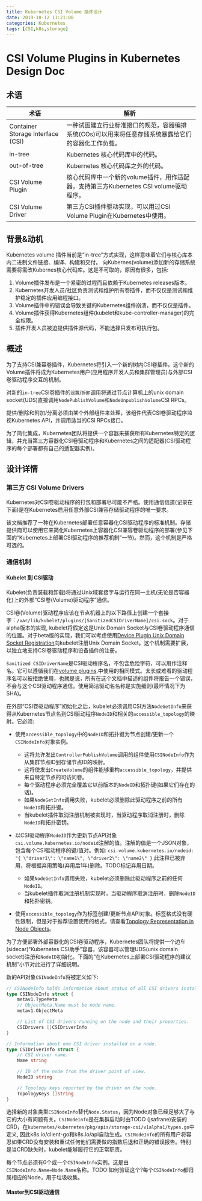 ```yaml
---
title: Kubernetes CSI Volume 插件设计
date: 2019-10-12 11:21:08
categories: Kubernetes
tags: [CSI,k8s,storage]
---
```


# CSI Volume Plugins in Kubernetes Design Doc

## 术语

术语 | 解析
---|---
Container Storage Interface (CSI) | 一种试图建立行业标准接口的规范，容器编排系统(COs)可以用来将任意存储系统暴露给它们的容器化工作负载。
in-tree | Kubernetes 核心代码库中的代码。
out-of-tree | Kubernetes 核心代码库之外的代码。
CSI Volume Plugin | 核心代码库中一个新的volume插件，用作适配器，支持第三方Kubernetes CSI volume驱动程序。
CSI Volume Driver | 第三方CSI插件驱动实现，可以用过CSI Volume Plugin在Kubernetes中使用。

<!-- more -->
## 背景&动机

Kubernetes volume 插件当前是“in-tree”方式实现，这样意味着它们与核心库本内二进制文件链接、编译、构建和交付。 向Kubernes(volume)添加新的存储系统需要将需改Kubernes核心代码库。这是不可取的，原因有很多，包括:

1. Volume插件发布是一个紧密的过程而且依赖于Kubernetes releases版本。
2. Kubernetes开发人员/社区负责测试和维护所有卷插件，而不仅仅是测试和维护稳定的插件应用编程接口。
3. Volume插件中的错误会导致关键的Kubernetes组件崩溃，而不仅仅是插件。 
4. Volume插件获得Kubernetes组件(kubelet和kube-controller-manager)的完全权限。
5. 插件开发人员被迫提供插件源代码，不能选择只发布可执行包。

## 概述

为了支持CSI兼容卷插件，Kubernetes将引入一个新的树内CSI卷插件。这个新的Volume插件将成为Kubernetes用户(应用程序开发人员和集群管理员)与外部CSI卷驱动程序交互的机制。

对新的`in-tree`CSI卷插件的`设置`/`拆卸`调用将通过节点计算机上的unix domain socket(UDS)直接调用`NodePublishVolume`和`NodeUnpublishVolume`CSI RPCs。

提供/删除和附加/分离必须由某个外部组件来处理，该组件代表CSI卷驱动程序监视Kubernetes API，并调用适当的CSI RPCs接口。

为了简化集成，Kubernetes团队将提供一个容器来捕获所有Kubernetes特定的逻辑，并充当第三方容器化CSI卷驱动程序和Kubernetes之间的适配器(CSI驱动程序的每个部署都有自己的适配器实例)。

## 设计详情

### 第三方 CSI Volume Drivers

Kubernetes对CSI卷驱动程序的打包和部署尽可能不严格。使用通信信道(记录在下面)是在Kubernetes启用任意外部CSI兼容存储驱动程序的唯一要求。

该文档推荐了一种在Kubernetes部署任意容器化CSI驱动程序的标准机制。存储提供商可以使用它来简化Kubernetes上容器化CSI兼容卷驱动程序的部署(参见下面的“Kubernetes上部署CSI驱动程序的推荐机制”一节)。然而，这个机制是严格可选的。

### 通信机制

#### Kubelet 到 CSI驱动

Kubelet(负责装载和卸载)将通过Unix域套接字与运行在同一主机(无论是否容器化)上的外部“CSI卷(Volume)驱动程序”通信。

CSI卷(Volume)驱动程序应该在节点机器上的以下路径上创建一个套接字：`/var/lib/kubelet/plugins/[SanitizedCSIDriverName]/csi.sock`。对于alpha版本的实现, kubelet将假定这是Unix Domain Socket与CSI卷驱动程序通信的位置。对于beta版的实现，我们可以考虑使用[Device Plugin Unix Domain Socket Registration](/contributors/design-proposals/resource-management/device-plugin.md#unix-socket)向kubelet注册Unix Domain Socket。这个机制需要扩展，以独立地支持CSI卷驱动程序和设备插件的注册。

`Sanitized CSIDriverName`是CSI驱动程序名，不包含危险字符，可以用作注释名。它可以遵循我们在[volume plugins](https://git.k8s.io/kubernetes/pkg/util/strings/escape.go#L27).中使用的相同模式。太长或难看的驱动程序名可以被拒绝使用，也就是说，所有在这个文档中描述的组件将报告一个错误，不会与这个CSI驱动程序通信。使用简洁驱动名名称是实施细则(最坏情况下为SHA)。

在外部“CSI卷驱动程序”初始化之后，kubelet必须调用CSI方法`NodeGetInfo`来获得从Kubernetes节点名到CSI驱动程序`NodeID`和相关的`accessible_topology`的映射。它必须:

* 使用`accessible_topology`中的`NodeID`和拓扑键为节点创建/更新一个`CSINodeInfo`对象实例。
  * 这将允许发出`ControllerPublishVolume`调用的组件使用`CSINodeInfo`作为从集群节点ID到存储节点ID的映射。
  * 这将使发出`CreateVolume`的组件能够重构`accessible_topology`，并提供来自特定节点的可访问卷。
  * 每个驱动程序必须完全覆盖它以前版本的`NodeID`和拓扑键(如果它们存在的话)。
  * 如果`NodeGetInfo`调用失败，kubelet必须删除此驱动程序之前的所有`NodeID`和拓扑键。
  * 当kubelet插件取消注册机制被实现时，当驱动程序取消注册时，删除`NodeID`和拓扑密钥。

* 以CSI驱动程序`NodeID`作为更新节点API对象`csi.volume.kubernetes.io/nodeid`注解的值。注解的值是一个JSON对象，包含每个CSI驱动程序的键/值对。例如: `csi.volume.kubernetes.io/nodeid: "{ \"driver1\": \"name1\", \"driver2\": \"name2\" }`
此注释已被弃用，将根据弃用策略(弃用后1年)删除。TODO标记弃用日期。

  * 如果`NodeGetInfo`调用失败，kubelet必须删除此驱动程序之前的任何`NodeID`。
  * 当kubelet插件取消注册机制实现时，当驱动程序取消注册时，删除`NodeID`和拓扑密钥。

* 使用`accessible_topology`作为标签创建/更新节点API对象。标签格式没有硬性限制，但是对于推荐设置使用的格式，请查看[Topology Representation in Node Objects](https://github.com/kubernetes/community/blob/master/contributors/design-proposals/storage/container-storage-interface.md#topology-representation-in-node-objects)。

为了方便部署外部容器化的CSI卷驱动程序，Kubernetes团队将提供一个边车(sidecar)“Kubernetes CSI助手”容器，该容器可以管理UDS(unix domain socket)注册和`NodeID`初始化。下面的“在Kubernetes上部署CSI驱动程序的建议机制”小节对此进行了详细说明。

新的API对象`CSINodeInfo`将被定义如下:

```go
// CSINodeInfo holds information about status of all CSI drivers installed on a node.
type CSINodeInfo struct {
    metav1.TypeMeta
    // ObjectMeta.Name must be node name.
    metav1.ObjectMeta

    // List of CSI drivers running on the node and their properties.
    CSIDrivers []CSIDriverInfo
}

// Information about one CSI driver installed on a node.
type CSIDriverInfo struct {
    // CSI driver name.
    Name string

    // ID of the node from the driver point of view.
    NodeID string

    // Topology keys reported by the driver on the node.
    TopologyKeys []string
}
```

选择新的对象类型`CSINodeInfo`替代`Node.Status`，因为Node对象已经足够大了与它的大小有问题有关。`CSINodeInfo`是在集群启动时由TODO (jsafrane)安装的CRD，在`kubernetes/kubernetes/pkg/apis/storage-csi/v1alpha1/types.go`中定义, 因此k8s.io/client-go和k8s.io/api自动生成。`CSINodeInfo`的所有用户将容忍如果CRD没有安装和重试任何他们需要做的指数后退和正确的错误报告。特别是当CRD缺失时，kubelet能够履行它的正常职责。

每个节点必须有0个或一个`CSINodeInfo`实例。这是由`CSINodeInfo.Name=Node.Name`名称。TODO:如何验证这个?每个`CSINodeInfo`都归属相应的Node，用于垃圾收集。

#### Master到CSI驱动通信

